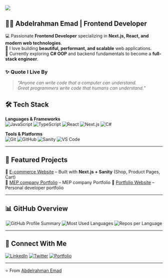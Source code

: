 <!-- Profile README -->

<h1>
  <img src="https://readme-typing-svg.herokuapp.com?size=30&duration=4000&color=6366F1&center=true&vCenter=true&width=500&lines=Hey%2C+there!+👋;Nice+to+meet+you!+🙌" />
</h1>

## 👨‍💻 Abdelrahman Emad | Frontend Developer  

💻 Passionate **Frontend Developer** specializing in **Next.js, React, and modern web technologies**.  
🚀 I love building **beautiful, performant, and scalable** web applications.  
🌱 Currently exploring **C# OOP** and backend fundamentals to become a **full-stack engineer**.  


### ✨ Quote I Live By
> *“Anyone can write code that a computer can understand.  
> Great programmers write code that humans can understand.”*  


## 🛠️ Tech Stack

**Languages & Frameworks**  
![JavaScript](https://img.shields.io/badge/-JavaScript-F7DF1E?logo=javascript&logoColor=000&style=for-the-badge)
![TypeScript](https://img.shields.io/badge/-TypeScript-3178C6?logo=typescript&logoColor=fff&style=for-the-badge)
![React](https://img.shields.io/badge/-React-61DAFB?logo=react&logoColor=000&style=for-the-badge)
![Next.js](https://img.shields.io/badge/-Next.js-000000?logo=next.js&logoColor=fff&style=for-the-badge)
![C#](https://img.shields.io/badge/-C%23-239120?logo=c-sharp&logoColor=fff&style=for-the-badge)

**Tools & Platforms**  
![Git](https://img.shields.io/badge/-Git-F05032?logo=git&logoColor=fff&style=for-the-badge)
![GitHub](https://img.shields.io/badge/-GitHub-181717?logo=github&logoColor=fff&style=for-the-badge)
![Sanity](https://img.shields.io/badge/-Sanity-FF4A3C?logo=sanity&logoColor=fff&style=for-the-badge)
![VS Code](https://img.shields.io/badge/-VS%20Code-007ACC?logo=visualstudiocode&logoColor=fff&style=for-the-badge)

---

## 📂 Featured Projects  

🔗 [E-commerce Website](#) – Built with **Next.js + Sanity** (Shop, Product Pages, Cart)  
🔗 [MEP company Portfolio](https://www.meterika.com/) – MEP company Portfolio 
🔗 [Portfolio Website](https://abdelrahmanemad.online/) – Personal developer portfolio  

---

## 📊 GitHub Overview  

<p align="center">
  <img src="https://github-profile-summary-cards.vercel.app/api/cards/profile-details?username=3omeed&theme=radical" alt="GitHub Profile Summary" />
  <img src="https://github-profile-summary-cards.vercel.app/api/cards/most-commit-language?username=3omeed&theme=radical" alt="Most Used Languages" />
  <img src="https://github-profile-summary-cards.vercel.app/api/cards/repos-per-language?username=3omeed&theme=radical" alt="Repos per Language" />
</p>

---

## 🤝 Connect With Me  

[![LinkedIn](https://img.shields.io/badge/-LinkedIn-0077B5?logo=linkedin&logoColor=white&style=for-the-badge)](#)
[![Twitter](https://img.shields.io/badge/-Twitter-1DA1F2?logo=twitter&logoColor=white&style=for-the-badge)](#)
[![Portfolio](https://img.shields.io/badge/-Portfolio-6366F1?logo=vercel&logoColor=white&style=for-the-badge)](#)

---

⭐️ From [Abdelrahman Emad](https://github.com/abdelrahmanemad)  
